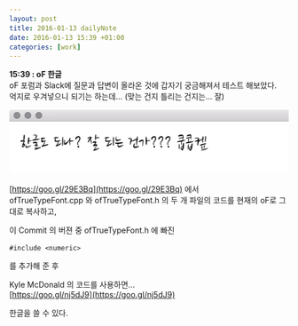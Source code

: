 ```yaml
---
layout: post
title: 2016-01-13 dailyNote
date: 2016-01-13 15:39 +01:00
categories: [work]
---
```

**15:39 : oF 한글**   
oF 포럼과 Slack에 질문과 답변이 올라온 것에 갑자기 궁금해져서 테스트 해보았다.  
억지로 우겨넣으니 되기는 하는데... (맞는 건지 틀리는 건지는... 잘)    

![/assets/images/screenshot_ofTrueTypeFont.png](/assets/images/screenshot_ofTrueTypeFont.png)  

[https://goo.gl/29E3Bq](https://goo.gl/29E3Bq) 에서   
ofTrueTypeFont.cpp 와 ofTrueTypeFont.h 의 두 개 파일의 코드를 현재의 oF로 그대로 복사하고,    

이 Commit 의 버젼 중 ofTrueTypeFont.h 에 빠진     

````
#include <numeric>
````   
를 추가해 준 후    

Kyle McDonald 의 코드를 사용하면...   
[https://goo.gl/nj5dJ9](https://goo.gl/nj5dJ9)

한글을 쓸 수 있다.  
